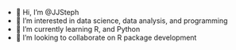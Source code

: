 - 👋 Hi, I’m @JJSteph
- 👀 I’m interested in data science, data analysis, and programming
- 🌱 I’m currently learning R, and Python
- 💞️ I’m looking to collaborate on R package development

<!---
JJSteph/JJSteph is a ✨ special ✨ repository because its `README.md` (this file) appears on your GitHub profile.
You can click the Preview link to take a look at your changes.
--->
